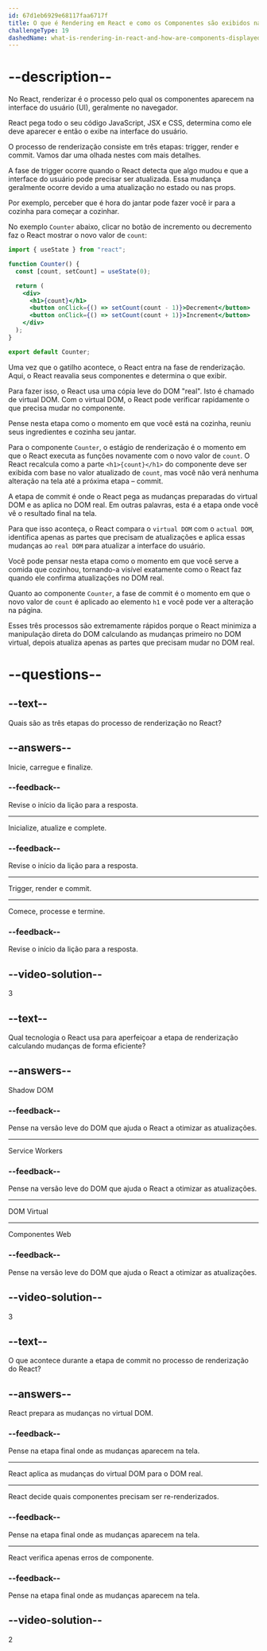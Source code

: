 ```yaml
---
id: 67d1eb6929e68117faa6717f
title: O que é Rendering em React e como os Componentes são exibidos na tela?
challengeType: 19
dashedName: what-is-rendering-in-react-and-how-are-components-displayed-on-the-screen
---
```


# --description--

No React, renderizar é o processo pelo qual os componentes aparecem na interface do usuário (UI), geralmente no navegador.

React pega todo o seu código JavaScript, JSX e CSS, determina como ele deve aparecer e então o exibe na interface do usuário.

O processo de renderização consiste em três etapas: trigger, render e commit. Vamos dar uma olhada nestes com mais detalhes.

A fase de trigger ocorre quando o React detecta que algo mudou e que a interface do usuário pode precisar ser atualizada. Essa mudança geralmente ocorre devido a uma atualização no estado ou nas props.

Por exemplo, perceber que é hora do jantar pode fazer você ir para a cozinha para começar a cozinhar.

No exemplo `Counter` abaixo, clicar no botão de incremento ou decremento faz o React mostrar o novo valor de `count`:

```jsx
import { useState } from "react";

function Counter() {
  const [count, setCount] = useState(0);

  return (
    <div>
      <h1>{count}</h1>
      <button onClick={() => setCount(count - 1)}>Decrement</button>
      <button onClick={() => setCount(count + 1)}>Increment</button>
    </div>
  );
}

export default Counter;
```

Uma vez que o gatilho acontece, o React entra na fase de renderização. Aqui, o React reavalia seus componentes e determina o que exibir.

Para fazer isso, o React usa uma cópia leve do DOM "real". Isto é chamado de virtual DOM. Com o virtual DOM, o React pode verificar rapidamente o que precisa mudar no componente.

Pense nesta etapa como o momento em que você está na cozinha, reuniu seus ingredientes e cozinha seu jantar.

Para o componente `Counter`, o estágio de renderização é o momento em que o React executa as funções novamente com o novo valor de `count`. O React recalcula como a parte `<h1>{count}</h1>` do componente deve ser exibida com base no valor atualizado de `count`, mas você não verá nenhuma alteração na tela até a próxima etapa – commit.

A etapa de commit é onde o React pega as mudanças preparadas do virtual DOM e as aplica no DOM real. Em outras palavras, esta é a etapa onde você vê o resultado final na tela.

Para que isso aconteça, o React compara o `virtual DOM` com o `actual DOM`, identifica apenas as partes que precisam de atualizações e aplica essas mudanças ao `real DOM` para atualizar a interface do usuário.

Você pode pensar nesta etapa como o momento em que você serve a comida que cozinhou, tornando-a visível exatamente como o React faz quando ele confirma atualizações no DOM real.

Quanto ao componente `Counter`, a fase de commit é o momento em que o novo valor de `count` é aplicado ao elemento `h1` e você pode ver a alteração na página.

Esses três processos são extremamente rápidos porque o React minimiza a manipulação direta do DOM calculando as mudanças primeiro no DOM virtual, depois atualiza apenas as partes que precisam mudar no DOM real.

# --questions--

## --text--

Quais são as três etapas do processo de renderização no React?

## --answers--

Inicie, carregue e finalize.

### --feedback--

Revise o início da lição para a resposta.

---

Inicialize, atualize e complete.

### --feedback--

Revise o início da lição para a resposta.

---

Trigger, render e commit.

---

Comece, processe e termine.

### --feedback--

Revise o início da lição para a resposta.

## --video-solution--

3

## --text--

Qual tecnologia o React usa para aperfeiçoar a etapa de renderização calculando mudanças de forma eficiente?

## --answers--

Shadow DOM

### --feedback--

Pense na versão leve do DOM que ajuda o React a otimizar as atualizações.

---

Service Workers

### --feedback--

Pense na versão leve do DOM que ajuda o React a otimizar as atualizações.

---

DOM Virtual

---

Componentes Web

### --feedback--

Pense na versão leve do DOM que ajuda o React a otimizar as atualizações.

## --video-solution--

3

## --text--

O que acontece durante a etapa de commit no processo de renderização do React?

## --answers--

React prepara as mudanças no virtual DOM.

### --feedback--

Pense na etapa final onde as mudanças aparecem na tela.

---

React aplica as mudanças do virtual DOM para o DOM real.

---

React decide quais componentes precisam ser re-renderizados.

### --feedback--

Pense na etapa final onde as mudanças aparecem na tela.

---

React verifica apenas erros de componente.

### --feedback--

Pense na etapa final onde as mudanças aparecem na tela.

## --video-solution--

2
